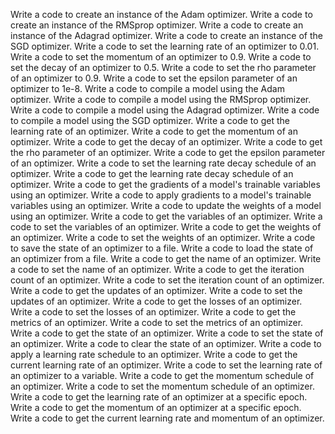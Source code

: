 Write a code to create an instance of the Adam optimizer.
Write a code to create an instance of the RMSprop optimizer.
Write a code to create an instance of the Adagrad optimizer.
Write a code to create an instance of the SGD optimizer.
Write a code to set the learning rate of an optimizer to 0.01.
Write a code to set the momentum of an optimizer to 0.9.
Write a code to set the decay of an optimizer to 0.5.
Write a code to set the rho parameter of an optimizer to 0.9.
Write a code to set the epsilon parameter of an optimizer to 1e-8.
Write a code to compile a model using the Adam optimizer.
Write a code to compile a model using the RMSprop optimizer.
Write a code to compile a model using the Adagrad optimizer.
Write a code to compile a model using the SGD optimizer.
Write a code to get the learning rate of an optimizer.
Write a code to get the momentum of an optimizer.
Write a code to get the decay of an optimizer.
Write a code to get the rho parameter of an optimizer.
Write a code to get the epsilon parameter of an optimizer.
Write a code to set the learning rate decay schedule of an optimizer.
Write a code to get the learning rate decay schedule of an optimizer.
Write a code to get the gradients of a model's trainable variables using an optimizer.
Write a code to apply gradients to a model's trainable variables using an optimizer.
Write a code to update the weights of a model using an optimizer.
Write a code to get the variables of an optimizer.
Write a code to set the variables of an optimizer.
Write a code to get the weights of an optimizer.
Write a code to set the weights of an optimizer.
Write a code to save the state of an optimizer to a file.
Write a code to load the state of an optimizer from a file.
Write a code to get the name of an optimizer.
Write a code to set the name of an optimizer.
Write a code to get the iteration count of an optimizer.
Write a code to set the iteration count of an optimizer.
Write a code to get the updates of an optimizer.
Write a code to set the updates of an optimizer.
Write a code to get the losses of an optimizer.
Write a code to set the losses of an optimizer.
Write a code to get the metrics of an optimizer.
Write a code to set the metrics of an optimizer.
Write a code to get the state of an optimizer.
Write a code to set the state of an optimizer.
Write a code to clear the state of an optimizer.
Write a code to apply a learning rate schedule to an optimizer.
Write a code to get the current learning rate of an optimizer.
Write a code to set the learning rate of an optimizer to a variable.
Write a code to get the momentum schedule of an optimizer.
Write a code to set the momentum schedule of an optimizer.
Write a code to get the learning rate of an optimizer at a specific epoch.
Write a code to get the momentum of an optimizer at a specific epoch.
Write a code to get the current learning rate and momentum of an optimizer.